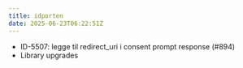```yaml
---
title: idporten
date: 2025-06-23T06:22:51Z
---
```

- ID-5507: legge til redirect_uri i consent prompt response (#894)
- Library upgrades

